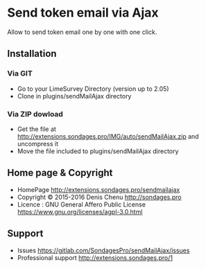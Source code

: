 # Send token email via Ajax
Allow to send token email one by one with one click.

## Installation

### Via GIT
- Go to your LimeSurvey Directory (version up to 2.05)
- Clone in plugins/sendMailAjax directory

### Via ZIP dowload
- Get the file at <http://extensions.sondages.pro/IMG/auto/sendMailAjax.zip> and uncompress it
- Move the file included to plugins/sendMailAjax directory

## Home page & Copyright
- HomePage <http://extensions.sondages.pro/sendmailajax>
- Copyright © 2015-2016 Denis Chenu <http://sondages.pro>
- Licence : GNU General Affero Public License <https://www.gnu.org/licenses/agpl-3.0.html>

## Support
- Issues <https://gitlab.com/SondagesPro/sendMailAjax/issues>
- Professional support <http://extensions.sondages.pro/1>

